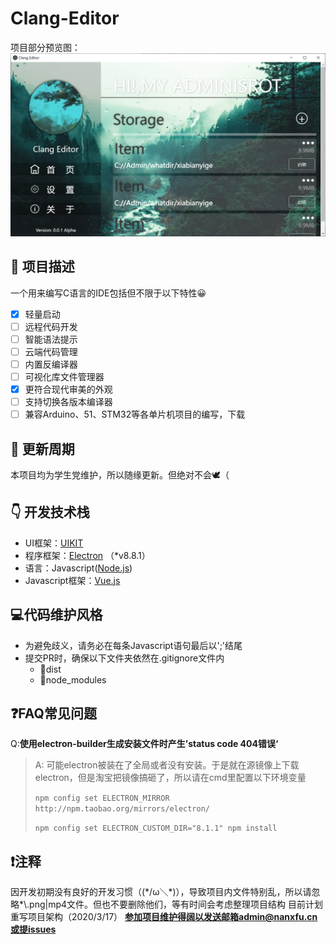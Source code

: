 Clang-Editor
===
项目部分预览图：
![preview](./preview.png)

## 📄 项目描述
一个用来编写C语言的IDE包括但不限于以下特性😀
 - [X] 轻量启动
 - [ ] 远程代码开发
 - [ ] 智能语法提示
 - [ ] 云端代码管理
 - [ ] 内置反编译器
 - [ ] 可视化库文件管理器
 - [X] 更符合现代审美的外观
 - [ ] 支持切换各版本编译器
 - [ ] 兼容Arduino、51、STM32等各单片机项目的编写，下载
  
## 🔧 更新周期
本项目均为学生党维护，所以随缘更新。但绝对不会🕊（

## 👇 开发技术栈

 - UI框架：[UIKIT](https://getuikit.com/)
 - 程序框架：[Electron](https://www.electronjs.org/) （*v8.8.1）
 - 语言：Javascript([Node.js](http://nodejs.cn/))
 - Javascript框架：[Vue.js](https://cn.vuejs.org/index.html)

## 💻代码维护风格

 - 为避免歧义，请务必在每条Javascript语句最后以';'结尾
 - 提交PR时，确保以下文件夹依然在.gitignore文件内
   - 📂dist
   - 📂node_modules 
  

## ❓FAQ常见问题
Q:**使用electron-builder生成安装文件时产生’status code 404错误‘**
> A: 可能electron被装在了全局或者没有安装。于是就在源镜像上下载electron，但是淘宝把镜像搞砸了，所以请在cmd里配置以下环境变量
> 
> ```npm config set ELECTRON_MIRROR http://npm.taobao.org/mirrors/electron/```
> 
> ```npm config set ELECTRON_CUSTOM_DIR="8.1.1" npm install```

## ❗注释
  因开发初期没有良好的开发习惯（(\*/ω＼\*)），导致项目内文件特别乱，所以请忽略*\\.png|mp4文件。但也不要删除他们，等有时间会考虑整理项目结构
  目前计划重写项目架构（2020/3/17）
  **参加项目维护得阔以发送邮箱admin@nanxfu.cn或提issues**
 